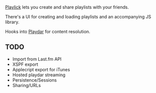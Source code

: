 [Playlick](http://www.playlick.com) lets you create and share playlists with your friends.

There's a UI for creating and loading playlists and an accompanying JS library.

Hooks into [Playdar](http://www.playdar.org) for content resolution.

TODO
----

* Import from Last.fm API
* XSPF export
* Applecript export for iTunes
* Hosted playdar streaming
* Persistence/Sessions
* Sharing/URLs